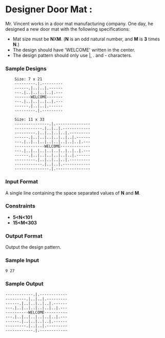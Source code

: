 # Designer Door Mat :

Mr. Vincent works in a door mat manufacturing company. One day, he designed a new door mat with the following specifications:
* Mat size must be **N**X**M**. (**N** is an odd natural number, and **M** is **3**  times **N**.)
* The design should have 'WELCOME' written in the center.
* The design pattern should only use |, . and - characters.
### Sample Designs
```
    Size: 7 x 21 
    ---------.|.---------
    ------.|..|..|.------
    ---.|..|..|..|..|.---
    -------WELCOME-------
    ---.|..|..|..|..|.---
    ------.|..|..|.------
    ---------.|.---------
    
    Size: 11 x 33
    ---------------.|.---------------
    ------------.|..|..|.------------
    ---------.|..|..|..|..|.---------
    ------.|..|..|..|..|..|..|.------
    ---.|..|..|..|..|..|..|..|..|.---
    -------------WELCOME-------------
    ---.|..|..|..|..|..|..|..|..|.---
    ------.|..|..|..|..|..|..|.------
    ---------.|..|..|..|..|.---------
    ------------.|..|..|.------------
    ---------------.|.---------------
```
### Input Format

A single line containing the space separated values of **N** and **M**.

### Constraints
- **5<N<101**
- **15<M<303**

### Output Format

Output the design pattern.

### Sample Input
```
9 27
```
### Sample Output
```
------------.|.------------
---------.|..|..|.---------
------.|..|..|..|..|.------
---.|..|..|..|..|..|..|.---
----------WELCOME----------
---.|..|..|..|..|..|..|.---
------.|..|..|..|..|.------
---------.|..|..|.---------
------------.|.------------
```

